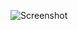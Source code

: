 ![Screenshot](https://raw.githubusercontent.com/Cryakl/Ultimate-RAT-Collection/refs/heads/main/NjRat/ImRat/imRAT%20V0.4.5B/Screenshot.png)
